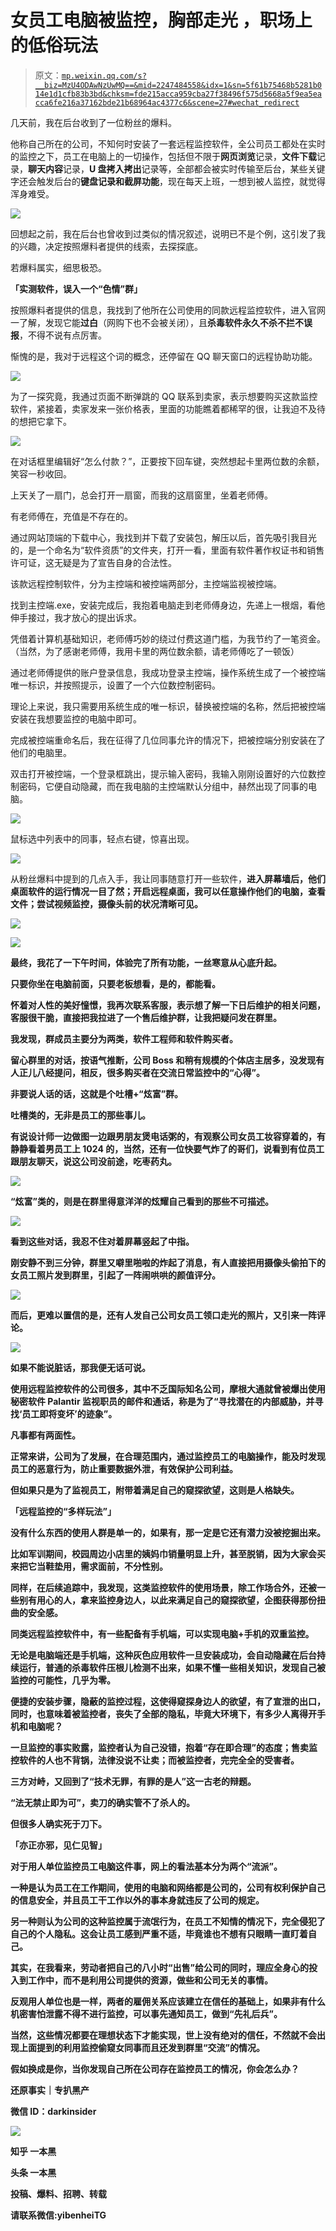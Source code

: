 # 女员工电脑被监控，胸部走光 ，职场上的低俗玩法

> 原文：[`mp.weixin.qq.com/s?__biz=MzU4ODAwNzUwMQ==&mid=2247484558&idx=1&sn=5f61b75468b5281b014e1d1cfb83b3bd&chksm=fde215acca959cba27f38496f575d5668a5f9ea5eacca6fe216a37162bde21b68964ac4377c6&scene=27#wechat_redirect`](http://mp.weixin.qq.com/s?__biz=MzU4ODAwNzUwMQ==&mid=2247484558&idx=1&sn=5f61b75468b5281b014e1d1cfb83b3bd&chksm=fde215acca959cba27f38496f575d5668a5f9ea5eacca6fe216a37162bde21b68964ac4377c6&scene=27#wechat_redirect)

几天前，我在后台收到了一位粉丝的爆料。

他称自己所在的公司，不知何时安装了一套远程监控软件，全公司员工都处在实时的监控之下，员工在电脑上的一切操作，包括但不限于**网页浏览**记录，**文件下载**记录，**聊天内容**记录，**U 盘拷入拷出**记录等，全部都会被实时传输至后台，某些关键字还会触发后台的**键盘记录和截屏功能**，现在每天上班，一想到被人监控，就觉得浑身难受。

![](img/736bf373075cf240779efd1fb84cf21b.jpg)

回想起之前，我在后台也曾收到过类似的情况叙述，说明已不是个例，这引发了我的兴趣，决定按照爆料者提供的线索，去探探底。

若爆料属实，细思极恐。

**「实测软件，误入一个“色情”群」**

按照爆料者提供的信息，我找到了他所在公司使用的同款远程监控软件，进入官网一了解，发现它能**过白**（网购下也不会被关闭），且**杀毒软件永久不杀不拦不误报**，不得不说有点厉害。

惭愧的是，我对于远程这个词的概念，还停留在 QQ 聊天窗口的远程协助功能。

![](img/f558d9fb1ad2900485f2ba9007e16b3b.jpg)

为了一探究竟，我通过页面不断弹跳的 QQ 联系到卖家，表示想要购买这款监控软件，紧接着，卖家发来一张价格表，里面的功能瞧着都稀罕的很，让我迫不及待的想把它拿下。

![](img/15ecf7244665982334f0687d4bdd2881.jpg)

在对话框里编辑好“怎么付款？”，正要按下回车键，突然想起卡里两位数的余额，笑容一秒收回。

上天关了一扇门，总会打开一扇窗，而我的这扇窗里，坐着老师傅。

有老师傅在，充值是不存在的。

通过网站顶端的下载中心，我找到并下载了安装包，解压以后，首先吸引我目光的，是一个命名为“软件资质”的文件夹，打开一看，里面有软件著作权证书和销售许可证，这无疑是为了宣告自身的合法性。

该款远程控制软件，分为主控端和被控端两部分，主控端监视被控端。

找到主控端.exe，安装完成后，我抱着电脑走到老师傅身边，先递上一根烟，看他伸手接过，我才放心的提出诉求。

凭借着计算机基础知识，老师傅巧妙的绕过付费这道门槛，为我节约了一笔资金。（当然，为了感谢老师傅，我用卡里的两位数余额，请老师傅吃了一顿饭）

通过老师傅提供的账户登录信息，我成功登录主控端，操作系统生成了一个被控端唯一标识，并按照提示，设置了一个六位数控制密码。

理论上来说，我只需要用系统生成的唯一标识，替换被控端的名称，然后把被控端安装在我想要监控的电脑中即可。

完成被控端重命名后，我在征得了几位同事允许的情况下，把被控端分别安装在了他们的电脑里。

双击打开被控端，一个登录框跳出，提示输入密码，我输入刚刚设置好的六位数控制密码，它便自动隐藏，而在我电脑的主控端默认分组中，赫然出现了同事的电脑。

![](img/4e345ae02736116a938f8216c6aa3a2c.jpg)

鼠标选中列表中的同事，轻点右键，惊喜出现。

![](img/b189aa42ae3450832465fb8f8b79b3e7.jpg)

从粉丝爆料中提到的几点入手，我让同事随意打开一些软件，**进入屏幕墙后，他们桌面软件的运行情况一目了然；开启远程桌面，我可以任意操作他们的电脑，查看文件；尝试视频监控，摄像头前的状况清晰可见。**

![](img/7a032dfc42469dc8fbdf073667e0ef20.jpg)

**![](img/04c59afd426b36e075f5524f3c4c97b8.jpg)**

**最终，我花了一下午时间，体验完了所有功能，一丝寒意从心底升起。**

**只要你坐在电脑前面，只要老板想看，是的，都能看。**

**怀着对人性的美好憧憬，我再次联系客服，表示想了解一下日后维护的相关问题，客服很干脆，直接把我拉进了一个售后维护群，让我把疑问发在群里。**

**我发现，群成员主要分为两类，软件工程师和软件购买者。**

**留心群里的对话，按语气推断，公司 Boss 和稍有规模的个体店主居多，没发现有人正儿八经提问，相反，很多购买者在交流日常监控中的“心得”。**

**非要说人话的话，这就是个吐槽+“炫富”群。**

****吐槽类的，无非是员工的那些事儿。****

**有说设计师一边做图一边跟男朋友煲电话粥的，有观察公司女员工妆容穿着的，有静静看着男员工上 1024 的，当然，还有一位快要气炸了的哥们，说看到有位员工跟朋友聊天，说这公司没前途，吃枣药丸。**

**![](img/31b7af4d2331ea0f3a24a5c1751de001.jpg)**

****“炫富”类的，则是在群里得意洋洋的炫耀自己看到的那些不可描述。****

**![](img/aba72314bb6d74ce0eefb9e96621999a.jpg)**

**看到这些对话，我忍不住对着屏幕竖起了中指。**

**刚安静不到三分钟，群里又噼里啪啦的炸起了消息，有人直接把用摄像头偷拍下的女员工照片发到群里，引起了一阵闹哄哄的颜值评分。**

**![](img/27ad5304661d2e9341575d7bc5fa210f.jpg)**

**而后，更难以置信的是，还有人发自己公司女员工领口走光的照片，又引来一阵评论。**

**![](img/ab4d4a7e86b8c57e8a15fd899226a5d8.jpg)**

**如果不能说脏话，那我便无话可说。**

**使用远程监控软件的公司很多，其中不乏国际知名公司，摩根大通就曾被爆出使用秘密软件 Palantir 监视职员的邮件和通话，称是为了“**寻找潜在的内部威胁，并寻找‘员工即将变坏’的迹象**”。**

**凡事都有两面性。**

**正常来讲，公司为了发展，在合理范围内，通过监控员工的电脑操作，能及时发现员工的恶意行为，防止重要数据外泄，有效保护公司利益。**

**但如果只是为了监视员工，附带着满足自己的窥探欲望，这则是人格缺失。**

****「远程监控的“多样玩法”」****

****没有什么东西的使用人群是单一的，如果有，那一定是它还有潜力没被挖掘出来。****

**比如军训期间，校园周边小店里的姨妈巾销量明显上升，甚至脱销，因为大家会买来把它当鞋垫用，需求面前，不分性别。**

**同样，在后续追踪中，我发现，这类监控软件的使用场景，除工作场合外，还被一些别有用心的人，拿来监控身边人，以此来满足自己的窥探欲望，企图获得那份扭曲的安全感。**

**同类远程监控软件中，有一些配备有手机端，可以实现电脑+手机的双重监控。**

**无论是电脑端还是手机端，这种灰色应用软件一旦安装成功，会自动隐藏在后台持续运行，普通的杀毒软件压根儿检测不出来，如果不懂一些相关知识，发现自己被监控的可能性，几乎为零。**

**便捷的安装步骤，隐蔽的监控过程，这使得窥探身边人的欲望，有了宣泄的出口，同时，也意味着被监控者，丧失了全部的隐私，毕竟大环境下，有多少人离得开手机和电脑呢？**

**一旦监控的事实败露，监控者认为自己没错，抱着“存在即合理”的态度；售卖监控软件的人也不背锅，法律没说不让卖；而被监控者，完完全全的受害者。**

**三方对峙，又回到了“技术无罪，有罪的是人”这一古老的辩题。**

****“法无禁止即为可”，卖刀的确实管不了杀人的。****

****但很多人确实死于刀下。****

****「亦正亦邪，见仁见智」****

**对于用人单位监控员工电脑这件事，网上的看法基本分为两个“流派”。**

**一种是认为员工在工作期间，使用的电脑和网络都是公司的，公司有权利保护自己的信息安全，并且员工干工作以外的事本身就违反了公司的规定。**

**另一种则认为公司的这种监控属于流氓行为，在员工不知情的情况下，完全侵犯了自己的个人隐私。这会让员工感到严重不适，毕竟谁也不想有只眼睛一直盯着自己。**

**其实，在我看来，劳动者把自己的八小时“出售”给公司的同时，理应全身心的投入到工作中，而不是利用公司提供的资源，做些和公司无关的事情。**

**反观用人单位也是一样，两者的雇佣关系应该建立在信任的基础上，如果非有什么机密害怕泄露不得不进行监控，可以事先通知员工，做到“先礼后兵”。**

**当然，这些情况都要在理想状态下才能实现，世上没有绝对的信任，不然就不会出现上面提到的利用监控偷窥女同事而且还发到群里“交流”的情况。**

**假如换成是你，当你发现自己所在公司存在监控员工的情况，你会怎么办？**

**还原事实｜专扒黑产**

**微信 ID：darkinsider**

**![](img/upload-ueditor-image-20170915-1505464316454038491.jpg")**

**知乎 一本黑**

**头条 一本黑**

**投稿、爆料、招聘、转载**

**请联系微信:yibenheiTG**